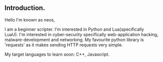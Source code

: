 <!---
neos000/neos000 is a ✨ special ✨ repository because its `README.md` (this file) appears on your GitHub profile.
You can click the Preview link to take a look at your changes.
--->

<h2>Introduction.</h2>

Hello I'm known as neos,

I am a beginner scripter. I'm interested in Python and Lua(specifically LuaU). I'm interested in cyber-security specifically web-application hacking, malware-development and networking. My favourite python library is 'requests' as it makes sending HTTP requests very simple.

My target languages to learn soon: C++, Javascript.
